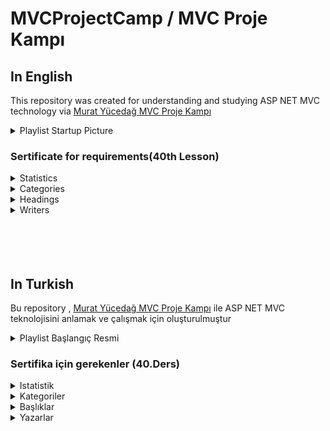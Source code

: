 # MVCProjectCamp / MVC Proje Kampı

## In English
This repository was created for understanding and studying ASP NET MVC technology via [Murat Yücedağ MVC Proje Kampı](https://www.youtube.com/watch?v=yFToRUL6h8A&list=PLKnjBHu2xXNNQJehhCg--CzQQMHXTsFAb)
<details>
<summary> Playlist Startup Picture</summary>

![alt text](https://i.ytimg.com/vi/yFToRUL6h8A/hq720.jpg?sqp=-oaymwEcCNAFEJQDSFXyq4qpAw4IARUAAIhCGAFwAcABBg==&rs=AOn4CLC7WrrhT0pJfv87O-R6pThtUXUMqw)

</details>


### Sertificate for requirements(40th Lesson)

<details>
<summary>Statistics</summary>

![alt text](https://raw.githubusercontent.com/sahinmaral/MVCProjectCamp/master/FilesAboutProject/PreviewPictures/Statistics.png)
</details>


<details>
<summary>Categories</summary>

![alt text](https://raw.githubusercontent.com/sahinmaral/MVCProjectCamp/master/FilesAboutProject/PreviewPictures/Categories.png)

</details>

<details>
<summary>Headings</summary>

![alt text](https://raw.githubusercontent.com/sahinmaral/MVCProjectCamp/master/FilesAboutProject/PreviewPictures/Headings.png)

</details>

<details>
<summary>Writers</summary>

![alt text](https://raw.githubusercontent.com/sahinmaral/MVCProjectCamp/master/FilesAboutProject/PreviewPictures/Writers.png)

</details>

</br>
</br>
</br>
</br>

## In Turkish
Bu repository , [Murat Yücedağ MVC Proje Kampı](https://www.youtube.com/watch?v=yFToRUL6h8A&list=PLKnjBHu2xXNNQJehhCg--CzQQMHXTsFAb) ile ASP NET MVC teknolojisini anlamak ve çalışmak için oluşturulmuştur 

<details>
<summary> Playlist Başlangıç Resmi</summary>

![alt text](https://i.ytimg.com/vi/yFToRUL6h8A/hq720.jpg?sqp=-oaymwEcCNAFEJQDSFXyq4qpAw4IARUAAIhCGAFwAcABBg==&rs=AOn4CLC7WrrhT0pJfv87O-R6pThtUXUMqw)

</details>

### Sertifika için gerekenler (40.Ders)

<details>
<summary>Istatistik</summary>

![alt text](https://raw.githubusercontent.com/sahinmaral/MVCProjectCamp/master/FilesAboutProject/PreviewPictures/Statistics.png)
</details>


<details>
<summary>Kategoriler</summary>

![alt text](https://raw.githubusercontent.com/sahinmaral/MVCProjectCamp/master/FilesAboutProject/PreviewPictures/Categories.png)

</details>

<details>
<summary>Başlıklar</summary>

![alt text](https://raw.githubusercontent.com/sahinmaral/MVCProjectCamp/master/FilesAboutProject/PreviewPictures/Headings.png)

</details>

<details>
<summary>Yazarlar</summary>

![alt text](https://raw.githubusercontent.com/sahinmaral/MVCProjectCamp/master/FilesAboutProject/PreviewPictures/Writers.png)

</details>




